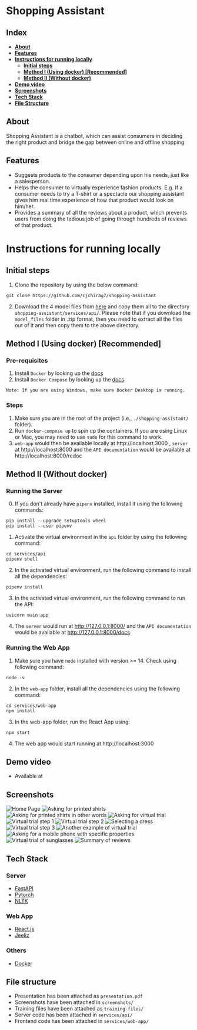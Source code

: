 # Shopping Assistant

## Index
- **[About](#about)**
- **[Features](#features)**
- **[Instructions for running locally](#Instructions-for-running-locally)**
   - **[Initial steps](#initial-steps)**
   - **[Method I (Using docker) [Recommended]](#method-i-using-docker-recommended)**
   - **[Method II (Without docker)](#method-ii-without-docker)**
- **[Demo video](#demo-video)**
- **[Screenshots](#screenshots)**
- **[Tech Stack](#tech-stack)**   
- **[File Structure](#file-structure)**
## About
Shopping Assistant is a chatbot, which can assist consumers in deciding the right product and bridge the gap between online and offline shopping. 

## Features
- Suggests products to the consumer depending upon his needs, just like a salesperson.
- Helps the consumer to virtually experience fashion products. E.g. If a consumer needs to try a T-shirt or a spectacle our shopping assistant gives him real time experience of how that product would look on him/her.
- Provides a summary of all the reviews about a product, which prevents users from doing the tedious job of going through hundreds of reviews of that product.

# Instructions for running locally

## Initial steps

1. Clone the repository by using the below command:

```
git clone https://github.com/cjchirag7/shopping-assistant
```

2. Download the 4 model files from [here](https://drive.google.com/drive/folders/1nu6HFg_POr-wF24rAJEH-ZRCn7wtIpIo?usp=sharing) and copy them all to the directory `shopping-assistant/services/api/`. Please note that if you download the `model_files` folder in .zip format, then you need to extract all the files out of it and then copy them to the above directory. 

## Method I (Using docker) [Recommended]
### Pre-requisites

1. Install `Docker` by looking up the
   [docs](https://docs.docker.com/get-docker/)
2. Install `Docker Compose` by looking up the
   [docs](https://docs.docker.com/compose/install/)
```
Note: If you are using Windows, make sure Docker Desktop is running.
```

### Steps

1. Make sure you are in the root of the project (i.e., `./shopping-assistant/`
   folder).
2. Run `docker-compose up` to spin up the containers. If you are using Linux or Mac, you may need to use `sudo` for this command to work. 
3. `web-app` would then be available locally at http://localhost:3000 , `server`
   at http://localhost:8000 and the `API documentation` would be available at http://localhost:8000/redoc

## Method II (Without docker)
### Running the Server

0. If you don't already have `pipenv` installed, install it using the following commands:
```
pip install --upgrade setuptools wheel
pip install --user pipenv
```

1. Activate the virtual environment in the `api` folder by using the following command:

```
cd services/api
pipenv shell
```

2. In the activated virtual environment, run the following command to install all the dependencies:

```
pipenv install
```

3. In the activated virtual environment, run the following command to run the API:

```
uvicorn main:app
```

4. The `server` would run at http://127.0.0.1:8000/ and the `API documentation` would be available at http://127.0.0.1:8000/docs

### Running the Web App

1. Make sure you have `node` installed with version >= 14. Check using following command:

```
node -v
```

2. In the `web-app` folder, install all the dependencies using the following command:

```
cd services/web-app
npm install
```

3. In the web-app folder, run the React App using:

```
npm start
```

4. The web app would start running at http://localhost:3000
## Demo video

- Available at 
## Screenshots

![Home Page](./screenshots/ss-1.png)
![Asking for printed shirts](./screenshots/ss-2.gif)
![Asking for printed shirts in other words](./screenshots/ss-3.gif)
![Asking for virtual trial](./screenshots/ss-4.png)
![Virtual trial step 1](./screenshots/ss-5.png)
![Virtual trial step 2](./screenshots/ss-6.png)
![Selecting a dress](./screenshots/ss-7.png)
![Virtual trial step 3](./screenshots/ss-8.png)
![Another example of virtual trial](./screenshots/ss-9.png)
![Asking for a mobile phone with specific properties](./screenshots/ss-10.gif)
![Virtual trial of sunglasses](./screenshots/ss-11.png)
![Summary of reviews](./screenshots/ss-12.png)
## Tech Stack

### Server

- [FastAPI](https://fastapi.tiangolo.com/#example)
- [Pytorch](https://pytorch.org/)
- [NLTK](https://www.nltk.org/)
### Web App

- [React.js](https://reactjs.org/docs/getting-started.html)
- [Jeeliz](https://github.com/jeeliz/jeelizGlassesVTOWidget)
### Others

- [Docker](https://www.docker.com/)

## File structure

- Presentation has been attached as `presentation.pdf`
- Screenshots have been attached in `screenshots/`
- Training files have been attached as `training-files/`
- Server code has been attached in `services/api/`
- Frontend code has been attached in `services/web-app/`
